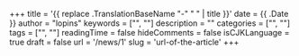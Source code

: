+++
title = '{{ replace .TranslationBaseName "-" " " | title }}'
date = {{ .Date }}
author = "lopins"
keywords = ["", ""]
description = ""
categories = ["", ""]
tags = ["", ""]
readingTime = false
hideComments = false
isCJKLanguage = true
draft = false
url = '/news/1'
slug = 'url-of-the-article'
+++